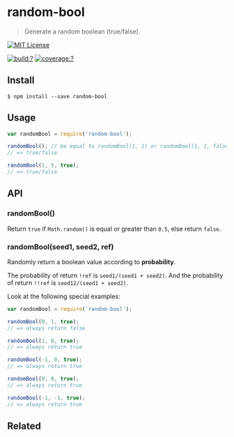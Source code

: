 # random-bool

> Generate a random boolean (true/false).


[![MIT License](https://img.shields.io/badge/license-MIT_License-green.svg?style=flat-square)](https://github.com/bubkoo/random-bool/blob/master/LICENSE)

[![build:?](https://img.shields.io/travis/bubkoo/random-bool/master.svg?style=flat-square)](https://travis-ci.org/bubkoo/random-bool)
[![coverage:?](https://img.shields.io/coveralls/bubkoo/random-bool/master.svg?style=flat-square)](https://coveralls.io/github/bubkoo/random-bool)


## Install

```
$ npm install --save random-bool 
```


## Usage

```js
var randomBool = require('random-bool');

randomBool(); // be equal to randomBool(1, 1) or randomBool(1, 1, false)
// => true/false

randomBool(1, 5, true);
// => true/false
```


## API

### randomBool()

Return `true` if `Math.random()` is equal or greater than `0.5`, else return `false`.

### randomBool(seed1, seed2, ref)

Randomly return a boolean value according to **probability**. 

The probability of return `!ref` is `seed1/(seed1 + seed2)`. And the probability of return `!!ref` is `seed12/(seed1 + seed2)`.

Look at the following special examples:

```js
var randomBool = require('random-bool');

randomBool(0, 1, true);
// => always return false

randomBool(1, 0, true);
// => always return true

randomBool(-1, 0, true);
// => always return true

randomBool(0, 0, true);
// => always return true

randomBool(-1, -1, true);
// => always return true
```


## Related



